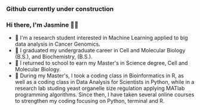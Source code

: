 ### Github currently under construction

### Hi there, I'm Jasmine 👋🏾

- 👔   I'm a research student interested in Machine Learning applied to big data analysis in Cancer Genomics.
- 🎒   I graduated my undergraduate career in Cell and Molecular Biology (B.S.), and Biochemistry, (B.S.). 
- 🎒   I returned to school to earn my Master's in Science degree, Cell and Molecular Biology.
- 🎒   During my Master's, I took a coding class in Bioinformatics in R, as well as a coding class in Data Analysis for Scientists in Python, while in a research lab studing yeast organelle size regulation applying MATlab programming algorithms. Since then, I have taken several online courses to strengthen my coding focusing on Python, terminal and R.


<!--
**Jasmine-py/Jasmine-py** is a ✨ _special_ ✨ repository because its `README.md` (this file) appears on your GitHub profile.


### Hi there, I'm Jasmine 👋🏾

- 👔   I'm a research student interested in Machine Learning applied to big data analysis in Cancer Genomics.
- 🎒   I graduated my undergraduate career in Cell and Molecular Biology (B.S.), and Biochemistry, (B.S.), both at San Francisco State University (SFSU). I returned to school to earn my Master's in Science degree, Cell and Molecular Biology, also at SFSU. During my Master's, I took a coding class in Bioinformatics in R, as well as a coding class in Data Analysis for Scientists in Python, while in a research lab studing yeast organelle size regulation applying MATlab programming algorithms. Since then, I have taken several online courses to strengthen my coding focusing on Python, terminal and R.
- 💻   Personal Website: <a href="https://Jasmine-py.github.io/" target="_new">Jasmine-py</a>



